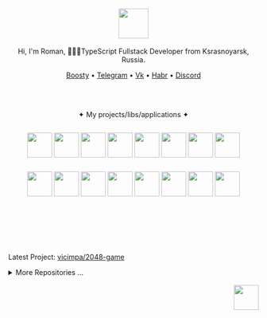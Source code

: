 <div align="center">
  <br/>
  <br/>
  <br/>
  <br/>
  <img width="60" height="60" src="https://github.com/vicimpa.png" />
  <br/>
  <br/>
  Hi, I'm Roman, 👨🏽‍💻TypeScript Fullstack Developer from Ksrasnoyarsk, Russia.
  <br/>
  <p>
    <a href="https://boosty.to/vic_dev">Boosty</a> • 
    <a href="https://t.me/vic_dev">Telegram</a> • 
    <a href="https://vk.com/vicimpa">Vk</a> • 
    <a href="https://career.habr.com/vic_dev">Habr</a> • 
    <a href="https://discord.com/users/658403244749488177">Discord</a>
  </p>
  <br>
  <br>

   ✦ My projects/libs/applications ✦
   <p style="display: inline-block">
    <a target="_blank" href="https://www.npmjs.com/package/@vicimpa/data-buffer"><img align="center" height="50" width="50" src="https://github.com/user-attachments/assets/4502f140-ab17-417b-9c12-88ead684222b"></a>
     <a target="_blank" href="https://www.npmjs.com/package/@vicimpa/data-pack"><img align="center" height="50" width="50" src="https://github.com/user-attachments/assets/b5f5e67d-dd32-45c2-90de-b4f12a35e7b8"></a>
     <a target="_blank" href="https://www.npmjs.com/package/@vicimpa/decorators"><img align="center" height="50" width="50" src="https://github.com/user-attachments/assets/f91b8f85-c636-4df5-8679-7c4670cf66e4"></a>
     <a target="_blank" href="https://www.npmjs.com/package/@vicimpa/easy-drag"><img align="center" height="50" width="50" src="https://github.com/user-attachments/assets/13b028ad-c879-454a-a36e-956374305466"></a>
     <a target="_blank" href="https://www.npmjs.com/package/@vicimpa/events"><img align="center" height="50" width="50" src="https://github.com/user-attachments/assets/632c3c78-0dce-440a-b514-9d10fbddba2b"></a>
     <a target="_blank" href="https://www.npmjs.com/package/@vicimpa/lib-vec2"><img align="center" height="50" width="50" src="https://github.com/user-attachments/assets/b5c2c18c-2eff-4382-ad65-7dce560307cc"></a>
     <a target="_blank" href="https://www.npmjs.com/package/@vicimpa/math"><img align="center" height="50" width="50" src="https://github.com/user-attachments/assets/a00c80cc-ebe7-4e8a-a74d-69d3d3796136"></a>
     <a target="_blank" href="https://www.npmjs.com/package/@vicimpa/nick-name"><img align="center" height="50" width="50" src="https://github.com/user-attachments/assets/96f43036-7396-4a9a-a1a7-66bbbe16df28"></a>
   </p>
   <p style="display: inline-block">
     <a target="_blank" href="https://www.npmjs.com/package/@vicimpa/observers"><img align="center" height="50" width="50" src="https://github.com/user-attachments/assets/76877ea1-7877-4f12-a26d-c61d1419a6d8"></a>
     <a target="_blank" href="https://www.npmjs.com/package/@vicimpa/perlin-noise"><img align="center" height="50" width="50" src="https://github.com/user-attachments/assets/d0489fbf-952b-4dd7-b74b-b8f4e4f0e858"></a>
     <a target="_blank" href="https://www.npmjs.com/package/@vicimpa/proto"><img align="center" height="50" width="50" src="https://github.com/user-attachments/assets/54d03a1e-f6c8-471c-b024-c4ffc7d1d948"></a>
     <a target="_blank" href="https://www.npmjs.com/package/@vicimpa/react-decorators"><img align="center" height="50" width="50" src="https://github.com/user-attachments/assets/d1876a80-02ed-40b1-97f5-d54ab4a784ce"></a>
     <a target="_blank" href="https://www.npmjs.com/package/@vicimpa/rsp"><img align="center" height="50" width="50" src="https://github.com/user-attachments/assets/55915d3a-da0c-46e8-bd20-4e9d966c3f92"></a>
     <a target="_blank" href="https://www.npmjs.com/package/@vicimpa/rubles"><img align="center" height="50" width="50" src="https://github.com/user-attachments/assets/8ff72897-a68c-4eb8-b0e0-f15f2426c2a4"></a>
     <a target="_blank" href="https://www.npmjs.com/package/@vicimpa/shared-state"><img align="center" height="50" width="50" src="https://github.com/user-attachments/assets/397f7c8b-2345-4f18-9c27-ebfecf408f62"></a>
     <a target="_blank" href="https://www.npmjs.com/package/@vicimpa/week-store"><img align="center" height="50" width="50" src="https://github.com/user-attachments/assets/d1a2455e-bc92-4845-83a3-c837326094d1"></a>
   </p>

  <br>
  <br>
  <br>
  <br>
  <br>
  <br>
</div>

<!--START_LAST_REPO-->
Latest Project: [vicimpa/2048-game](https://github.com/vicimpa/2048-game)
<!--END_LAST_REPO-->

<details>
<summary>More Repositories ...</summary>

<!--START_TABLE_REPOS-->
| Name | Homepage | Git | Stars | Last Commit |
|-----------------------|--------------------------|----------------------------|--------|-------------|
| openbomber | [`#Homepage`](https://openbomber.ru) | [`#Git`](https://github.com/vicimpa/openbomber) | 88 | ![openbomber last commit](https://img.shields.io/github/last-commit/vicimpa/openbomber?style=flat&label=last) |
| chatroulette | [`#Homepage`]() | [`#Git`](https://github.com/vicimpa/chatroulette) | 13 | ![chatroulette last commit](https://img.shields.io/github/last-commit/vicimpa/chatroulette?style=flat&label=last) |
| vicimpa-library | [`#Homepage`](https://www.npmjs.com/search?q=%40vicimpa) | [`#Git`](https://github.com/vicimpa/vicimpa-library) | 12 | ![vicimpa-library last commit](https://img.shields.io/github/last-commit/vicimpa/vicimpa-library?style=flat&label=last) |
| scrappy-bird2 | [`#Homepage`](https://vicimpa.github.io/scrappy-bird2/) | [`#Git`](https://github.com/vicimpa/scrappy-bird2) | 5 | ![scrappy-bird2 last commit](https://img.shields.io/github/last-commit/vicimpa/scrappy-bird2?style=flat&label=last) |
| w-nodes | [`#Homepage`](https://vicimpa.github.io/w-nodes/) | [`#Git`](https://github.com/vicimpa/w-nodes) | 4 | ![w-nodes last commit](https://img.shields.io/github/last-commit/vicimpa/w-nodes?style=flat&label=last) |
| my-player | [`#Homepage`](https://vicimpa.github.io/my-player/) | [`#Git`](https://github.com/vicimpa/my-player) | 4 | ![my-player last commit](https://img.shields.io/github/last-commit/vicimpa/my-player?style=flat&label=last) |
| steam-confirmations | ❌ | [`#Git`](https://github.com/vicimpa/steam-confirmations) | 3 | ![steam-confirmations last commit](https://img.shields.io/github/last-commit/vicimpa/steam-confirmations?style=flat&label=last) |
| processor-cpp | ❌ | [`#Git`](https://github.com/vicimpa/processor-cpp) | 3 | ![processor-cpp last commit](https://img.shields.io/github/last-commit/vicimpa/processor-cpp?style=flat&label=last) |
| new-openbomber | [`#Homepage`](https://vicimpa.github.io/new-openbomber/) | [`#Git`](https://github.com/vicimpa/new-openbomber) | 3 | ![new-openbomber last commit](https://img.shields.io/github/last-commit/vicimpa/new-openbomber?style=flat&label=last) |
| console-clock | ❌ | [`#Git`](https://github.com/vicimpa/console-clock) | 3 | ![console-clock last commit](https://img.shields.io/github/last-commit/vicimpa/console-clock?style=flat&label=last) |
| testworkfind | ❌ | [`#Git`](https://github.com/vicimpa/testworkfind) | 2 | ![testworkfind last commit](https://img.shields.io/github/last-commit/vicimpa/testworkfind?style=flat&label=last) |
| snake-c- | ❌ | [`#Git`](https://github.com/vicimpa/snake-c-) | 2 | ![snake-c- last commit](https://img.shields.io/github/last-commit/vicimpa/snake-c-?style=flat&label=last) |
| moviesearch | ❌ | [`#Git`](https://github.com/vicimpa/moviesearch) | 2 | ![moviesearch last commit](https://img.shields.io/github/last-commit/vicimpa/moviesearch?style=flat&label=last) |
| discord-binary | ❌ | [`#Git`](https://github.com/vicimpa/discord-binary) | 2 | ![discord-binary last commit](https://img.shields.io/github/last-commit/vicimpa/discord-binary?style=flat&label=last) |
| webaudio-playground | ❌ | [`#Git`](https://github.com/vicimpa/webaudio-playground) | 1 | ![webaudio-playground last commit](https://img.shields.io/github/last-commit/vicimpa/webaudio-playground?style=flat&label=last) |
| vscode-material-darker | [`#Homepage`](https://marketplace.visualstudio.com/items?itemName=divyanshu013.vscode-material-darker) | [`#Git`](https://github.com/vicimpa/vscode-material-darker) | 1 | ![vscode-material-darker last commit](https://img.shields.io/github/last-commit/vicimpa/vscode-material-darker?style=flat&label=last) |
| TomatoTimer | [`#Homepage`](https://vicimpa.github.io/TomatoTimer/) | [`#Git`](https://github.com/vicimpa/TomatoTimer) | 1 | ![TomatoTimer last commit](https://img.shields.io/github/last-commit/vicimpa/TomatoTimer?style=flat&label=last) |
| tiktok-answer | ❌ | [`#Git`](https://github.com/vicimpa/tiktok-answer) | 1 | ![tiktok-answer last commit](https://img.shields.io/github/last-commit/vicimpa/tiktok-answer?style=flat&label=last) |
| tic-tac-svelte | [`#Homepage`](https://vicimpa.github.io/tic-tac-svelte/) | [`#Git`](https://github.com/vicimpa/tic-tac-svelte) | 1 | ![tic-tac-svelte last commit](https://img.shields.io/github/last-commit/vicimpa/tic-tac-svelte?style=flat&label=last) |
| tic-tac-php | [`#Homepage`]() | [`#Git`](https://github.com/vicimpa/tic-tac-php) | 1 | ![tic-tac-php last commit](https://img.shields.io/github/last-commit/vicimpa/tic-tac-php?style=flat&label=last) |
| TestPlugin | ❌ | [`#Git`](https://github.com/vicimpa/TestPlugin) | 1 | ![TestPlugin last commit](https://img.shields.io/github/last-commit/vicimpa/TestPlugin?style=flat&label=last) |
| test-video-work | [`#Homepage`](https://vicimpa.github.io/test-video-work/) | [`#Git`](https://github.com/vicimpa/test-video-work) | 1 | ![test-video-work last commit](https://img.shields.io/github/last-commit/vicimpa/test-video-work?style=flat&label=last) |
| swc | [`#Homepage`](https://swc.rs) | [`#Git`](https://github.com/vicimpa/swc) | 1 | ![swc last commit](https://img.shields.io/github/last-commit/vicimpa/swc?style=flat&label=last) |
| snake-js | ❌ | [`#Git`](https://github.com/vicimpa/snake-js) | 1 | ![snake-js last commit](https://img.shields.io/github/last-commit/vicimpa/snake-js?style=flat&label=last) |
| snake | [`#Homepage`](https://vicimpa.github.io/snake/) | [`#Git`](https://github.com/vicimpa/snake) | 1 | ![snake last commit](https://img.shields.io/github/last-commit/vicimpa/snake?style=flat&label=last) |
| ScrappyBird | ❌ | [`#Git`](https://github.com/vicimpa/ScrappyBird) | 1 | ![ScrappyBird last commit](https://img.shields.io/github/last-commit/vicimpa/ScrappyBird?style=flat&label=last) |
| qiwi-sdk | [`#Homepage`](https://developer.qiwi.com/demo/#checkOutRedirect) | [`#Git`](https://github.com/vicimpa/qiwi-sdk) | 1 | ![qiwi-sdk last commit](https://img.shields.io/github/last-commit/vicimpa/qiwi-sdk?style=flat&label=last) |
| preact-monaco-editor | [`#Homepage`]() | [`#Git`](https://github.com/vicimpa/preact-monaco-editor) | 1 | ![preact-monaco-editor last commit](https://img.shields.io/github/last-commit/vicimpa/preact-monaco-editor?style=flat&label=last) |
| node-editor-2 | ❌ | [`#Git`](https://github.com/vicimpa/node-editor-2) | 1 | ![node-editor-2 last commit](https://img.shields.io/github/last-commit/vicimpa/node-editor-2?style=flat&label=last) |
| node-editor | [`#Homepage`](https://vicimpa.github.io/node-editor/) | [`#Git`](https://github.com/vicimpa/node-editor) | 1 | ![node-editor last commit](https://img.shields.io/github/last-commit/vicimpa/node-editor?style=flat&label=last) |
| logo-particle-anim | ❌ | [`#Git`](https://github.com/vicimpa/logo-particle-anim) | 1 | ![logo-particle-anim last commit](https://img.shields.io/github/last-commit/vicimpa/logo-particle-anim?style=flat&label=last) |
| lite-code-editor | ❌ | [`#Git`](https://github.com/vicimpa/lite-code-editor) | 1 | ![lite-code-editor last commit](https://img.shields.io/github/last-commit/vicimpa/lite-code-editor?style=flat&label=last) |
| hbs-express | ❌ | [`#Git`](https://github.com/vicimpa/hbs-express) | 1 | ![hbs-express last commit](https://img.shields.io/github/last-commit/vicimpa/hbs-express?style=flat&label=last) |
| graph-calc | [`#Homepage`](https://vicimpa.github.io/graph-calc/) | [`#Git`](https://github.com/vicimpa/graph-calc) | 1 | ![graph-calc last commit](https://img.shields.io/github/last-commit/vicimpa/graph-calc?style=flat&label=last) |
| code-bench | [`#Homepage`](https://vicimpa.github.io/code-bench/) | [`#Git`](https://github.com/vicimpa/code-bench) | 1 | ![code-bench last commit](https://img.shields.io/github/last-commit/vicimpa/code-bench?style=flat&label=last) |
| browser-cli | [`#Homepage`](https://vicimpa.github.io/browser-cli/) | [`#Git`](https://github.com/vicimpa/browser-cli) | 1 | ![browser-cli last commit](https://img.shields.io/github/last-commit/vicimpa/browser-cli?style=flat&label=last) |
| 2048-game | [`#Homepage`](https://vicimpa.github.io/2048-game/) | [`#Git`](https://github.com/vicimpa/2048-game) | 1 | ![2048-game last commit](https://img.shields.io/github/last-commit/vicimpa/2048-game?style=flat&label=last) |
| word-games-algorithm | [`#Homepage`]() | [`#Git`](https://github.com/vicimpa/word-games-algorithm) | 0 | ![word-games-algorithm last commit](https://img.shields.io/github/last-commit/vicimpa/word-games-algorithm?style=flat&label=last) |
| windowed-ui | ❌ | [`#Git`](https://github.com/vicimpa/windowed-ui) | 0 | ![windowed-ui last commit](https://img.shields.io/github/last-commit/vicimpa/windowed-ui?style=flat&label=last) |
| website | ❌ | [`#Git`](https://github.com/vicimpa/website) | 0 | ![website last commit](https://img.shields.io/github/last-commit/vicimpa/website?style=flat&label=last) |
| weather | ❌ | [`#Git`](https://github.com/vicimpa/weather) | 0 | ![weather last commit](https://img.shields.io/github/last-commit/vicimpa/weather?style=flat&label=last) |
| vscode-material-icon-theme | [`#Homepage`](https://marketplace.visualstudio.com/items?itemName=PKief.material-icon-theme) | [`#Git`](https://github.com/vicimpa/vscode-material-icon-theme) | 0 | ![vscode-material-icon-theme last commit](https://img.shields.io/github/last-commit/vicimpa/vscode-material-icon-theme?style=flat&label=last) |
| ViteTilewindCSS | ❌ | [`#Git`](https://github.com/vicimpa/ViteTilewindCSS) | 0 | ![ViteTilewindCSS last commit](https://img.shields.io/github/last-commit/vicimpa/ViteTilewindCSS?style=flat&label=last) |
| vite-plugin-react-swc | [`#Homepage`]() | [`#Git`](https://github.com/vicimpa/vite-plugin-react-swc) | 0 | ![vite-plugin-react-swc last commit](https://img.shields.io/github/last-commit/vicimpa/vite-plugin-react-swc?style=flat&label=last) |
| vite-plugin-dart | [`#Homepage`](https://vite-plugin-dart.vercel.app) | [`#Git`](https://github.com/vicimpa/vite-plugin-dart) | 0 | ![vite-plugin-dart last commit](https://img.shields.io/github/last-commit/vicimpa/vite-plugin-dart?style=flat&label=last) |
| video-back | ❌ | [`#Git`](https://github.com/vicimpa/video-back) | 0 | ![video-back last commit](https://img.shields.io/github/last-commit/vicimpa/video-back?style=flat&label=last) |
| vicimpa.github.io | ❌ | [`#Git`](https://github.com/vicimpa/vicimpa.github.io) | 0 | ![vicimpa.github.io last commit](https://img.shields.io/github/last-commit/vicimpa/vicimpa.github.io?style=flat&label=last) |
| valibot | [`#Homepage`](https://valibot.dev) | [`#Git`](https://github.com/vicimpa/valibot) | 0 | ![valibot last commit](https://img.shields.io/github/last-commit/vicimpa/valibot?style=flat&label=last) |
| valantis-test | ❌ | [`#Git`](https://github.com/vicimpa/valantis-test) | 0 | ![valantis-test last commit](https://img.shields.io/github/last-commit/vicimpa/valantis-test?style=flat&label=last) |
| typescript-transform-paths | [`#Homepage`]() | [`#Git`](https://github.com/vicimpa/typescript-transform-paths) | 0 | ![typescript-transform-paths last commit](https://img.shields.io/github/last-commit/vicimpa/typescript-transform-paths?style=flat&label=last) |
| types-canvas | ❌ | [`#Git`](https://github.com/vicimpa/types-canvas) | 0 | ![types-canvas last commit](https://img.shields.io/github/last-commit/vicimpa/types-canvas?style=flat&label=last) |
| ts-node-opskins | ❌ | [`#Git`](https://github.com/vicimpa/ts-node-opskins) | 0 | ![ts-node-opskins last commit](https://img.shields.io/github/last-commit/vicimpa/ts-node-opskins?style=flat&label=last) |
| trueLMAO | [`#Homepage`]() | [`#Git`](https://github.com/vicimpa/trueLMAO) | 0 | ![trueLMAO last commit](https://img.shields.io/github/last-commit/vicimpa/trueLMAO?style=flat&label=last) |
| treegame-test | ❌ | [`#Git`](https://github.com/vicimpa/treegame-test) | 0 | ![treegame-test last commit](https://img.shields.io/github/last-commit/vicimpa/treegame-test?style=flat&label=last) |
| tree-node | ❌ | [`#Git`](https://github.com/vicimpa/tree-node) | 0 | ![tree-node last commit](https://img.shields.io/github/last-commit/vicimpa/tree-node?style=flat&label=last) |
| trash-signals | ❌ | [`#Git`](https://github.com/vicimpa/trash-signals) | 0 | ![trash-signals last commit](https://img.shields.io/github/last-commit/vicimpa/trash-signals?style=flat&label=last) |
| tic-tac | [`#Homepage`](https://vicimpa.github.io/tic-tac/) | [`#Git`](https://github.com/vicimpa/tic-tac) | 0 | ![tic-tac last commit](https://img.shields.io/github/last-commit/vicimpa/tic-tac?style=flat&label=last) |
| tetris | [`#Homepage`](https://vicimpa.github.io/tetris/) | [`#Git`](https://github.com/vicimpa/tetris) | 0 | ![tetris last commit](https://img.shields.io/github/last-commit/vicimpa/tetris?style=flat&label=last) |
| test-work-gj | ❌ | [`#Git`](https://github.com/vicimpa/test-work-gj) | 0 | ![test-work-gj last commit](https://img.shields.io/github/last-commit/vicimpa/test-work-gj?style=flat&label=last) |
| test-work | ❌ | [`#Git`](https://github.com/vicimpa/test-work) | 0 | ![test-work last commit](https://img.shields.io/github/last-commit/vicimpa/test-work?style=flat&label=last) |
| test-vue3-task | [`#Homepage`](https://vicimpa.github.io/test-vue3-task/) | [`#Git`](https://github.com/vicimpa/test-vue3-task) | 0 | ![test-vue3-task last commit](https://img.shields.io/github/last-commit/vicimpa/test-vue3-task?style=flat&label=last) |
| test-vercel-deploy | [`#Homepage`](https://test-vercel-deploy-livid.vercel.app) | [`#Git`](https://github.com/vicimpa/test-vercel-deploy) | 0 | ![test-vercel-deploy last commit](https://img.shields.io/github/last-commit/vicimpa/test-vercel-deploy?style=flat&label=last) |
| test-test | ❌ | [`#Git`](https://github.com/vicimpa/test-test) | 0 | ![test-test last commit](https://img.shields.io/github/last-commit/vicimpa/test-test?style=flat&label=last) |
| test-task | ❌ | [`#Git`](https://github.com/vicimpa/test-task) | 0 | ![test-task last commit](https://img.shields.io/github/last-commit/vicimpa/test-task?style=flat&label=last) |
| test-stream | ❌ | [`#Git`](https://github.com/vicimpa/test-stream) | 0 | ![test-stream last commit](https://img.shields.io/github/last-commit/vicimpa/test-stream?style=flat&label=last) |
| test-server | ❌ | [`#Git`](https://github.com/vicimpa/test-server) | 0 | ![test-server last commit](https://img.shields.io/github/last-commit/vicimpa/test-server?style=flat&label=last) |
| test-react | ❌ | [`#Git`](https://github.com/vicimpa/test-react) | 0 | ![test-react last commit](https://img.shields.io/github/last-commit/vicimpa/test-react?style=flat&label=last) |
| test-project | ❌ | [`#Git`](https://github.com/vicimpa/test-project) | 0 | ![test-project last commit](https://img.shields.io/github/last-commit/vicimpa/test-project?style=flat&label=last) |
| test-preact | ❌ | [`#Git`](https://github.com/vicimpa/test-preact) | 0 | ![test-preact last commit](https://img.shields.io/github/last-commit/vicimpa/test-preact?style=flat&label=last) |
| test-job | ❌ | [`#Git`](https://github.com/vicimpa/test-job) | 0 | ![test-job last commit](https://img.shields.io/github/last-commit/vicimpa/test-job?style=flat&label=last) |
| Test-FE | ❌ | [`#Git`](https://github.com/vicimpa/Test-FE) | 0 | ![Test-FE last commit](https://img.shields.io/github/last-commit/vicimpa/Test-FE?style=flat&label=last) |
| Test-BE | ❌ | [`#Git`](https://github.com/vicimpa/Test-BE) | 0 | ![Test-BE last commit](https://img.shields.io/github/last-commit/vicimpa/Test-BE?style=flat&label=last) |
| terminus | [`#Homepage`]() | [`#Git`](https://github.com/vicimpa/terminus) | 0 | ![terminus last commit](https://img.shields.io/github/last-commit/vicimpa/terminus?style=flat&label=last) |
| template-vite-ts | ❌ | [`#Git`](https://github.com/vicimpa/template-vite-ts) | 0 | ![template-vite-ts last commit](https://img.shields.io/github/last-commit/vicimpa/template-vite-ts?style=flat&label=last) |
| tanks | ❌ | [`#Git`](https://github.com/vicimpa/tanks) | 0 | ![tanks last commit](https://img.shields.io/github/last-commit/vicimpa/tanks?style=flat&label=last) |
| swelte-tic-tac-toe | ❌ | [`#Git`](https://github.com/vicimpa/swelte-tic-tac-toe) | 0 | ![swelte-tic-tac-toe last commit](https://img.shields.io/github/last-commit/vicimpa/swelte-tic-tac-toe?style=flat&label=last) |
| SpaceEngineers | ❌ | [`#Git`](https://github.com/vicimpa/SpaceEngineers) | 0 | ![SpaceEngineers last commit](https://img.shields.io/github/last-commit/vicimpa/SpaceEngineers?style=flat&label=last) |
| Soundux | [`#Homepage`](https://soundux.rocks) | [`#Git`](https://github.com/vicimpa/Soundux) | 0 | ![Soundux last commit](https://img.shields.io/github/last-commit/vicimpa/Soundux?style=flat&label=last) |
| social-net-client | ❌ | [`#Git`](https://github.com/vicimpa/social-net-client) | 0 | ![social-net-client last commit](https://img.shields.io/github/last-commit/vicimpa/social-net-client?style=flat&label=last) |
| snake-python | ❌ | [`#Git`](https://github.com/vicimpa/snake-python) | 0 | ![snake-python last commit](https://img.shields.io/github/last-commit/vicimpa/snake-python?style=flat&label=last) |
| slash-create | [`#Homepage`](https://slash-create.js.org) | [`#Git`](https://github.com/vicimpa/slash-create) | 0 | ![slash-create last commit](https://img.shields.io/github/last-commit/vicimpa/slash-create?style=flat&label=last) |
| simple-svelte-ui | ❌ | [`#Git`](https://github.com/vicimpa/simple-svelte-ui) | 0 | ![simple-svelte-ui last commit](https://img.shields.io/github/last-commit/vicimpa/simple-svelte-ui?style=flat&label=last) |
| simple-react-tabs | ❌ | [`#Git`](https://github.com/vicimpa/simple-react-tabs) | 0 | ![simple-react-tabs last commit](https://img.shields.io/github/last-commit/vicimpa/simple-react-tabs?style=flat&label=last) |
| simple-hexagonal-render | ❌ | [`#Git`](https://github.com/vicimpa/simple-hexagonal-render) | 0 | ![simple-hexagonal-render last commit](https://img.shields.io/github/last-commit/vicimpa/simple-hexagonal-render?style=flat&label=last) |
| simple-chat | ❌ | [`#Git`](https://github.com/vicimpa/simple-chat) | 0 | ![simple-chat last commit](https://img.shields.io/github/last-commit/vicimpa/simple-chat?style=flat&label=last) |
| shared-state | ❌ | [`#Git`](https://github.com/vicimpa/shared-state) | 0 | ![shared-state last commit](https://img.shields.io/github/last-commit/vicimpa/shared-state?style=flat&label=last) |
| script-composer | [`#Homepage`]() | [`#Git`](https://github.com/vicimpa/script-composer) | 0 | ![script-composer last commit](https://img.shields.io/github/last-commit/vicimpa/script-composer?style=flat&label=last) |
| ruletka-demo | ❌ | [`#Git`](https://github.com/vicimpa/ruletka-demo) | 0 | ![ruletka-demo last commit](https://img.shields.io/github/last-commit/vicimpa/ruletka-demo?style=flat&label=last) |
| RocketLauncher2 | [`#Homepage`]() | [`#Git`](https://github.com/vicimpa/RocketLauncher2) | 0 | ![RocketLauncher2 last commit](https://img.shields.io/github/last-commit/vicimpa/RocketLauncher2?style=flat&label=last) |
| road-keys | ❌ | [`#Git`](https://github.com/vicimpa/road-keys) | 0 | ![road-keys last commit](https://img.shields.io/github/last-commit/vicimpa/road-keys?style=flat&label=last) |
| regions-city | ❌ | [`#Git`](https://github.com/vicimpa/regions-city) | 0 | ![regions-city last commit](https://img.shields.io/github/last-commit/vicimpa/regions-city?style=flat&label=last) |
| react-valtio-state | ❌ | [`#Git`](https://github.com/vicimpa/react-valtio-state) | 0 | ![react-valtio-state last commit](https://img.shields.io/github/last-commit/vicimpa/react-valtio-state?style=flat&label=last) |
| react-todo-app | ❌ | [`#Git`](https://github.com/vicimpa/react-todo-app) | 0 | ![react-todo-app last commit](https://img.shields.io/github/last-commit/vicimpa/react-todo-app?style=flat&label=last) |
| react-test-ffff | ❌ | [`#Git`](https://github.com/vicimpa/react-test-ffff) | 0 | ![react-test-ffff last commit](https://img.shields.io/github/last-commit/vicimpa/react-test-ffff?style=flat&label=last) |
| react-signals-cart | [`#Homepage`](https://vicimpa.github.io/react-signals-cart/) | [`#Git`](https://github.com/vicimpa/react-signals-cart) | 0 | ![react-signals-cart last commit](https://img.shields.io/github/last-commit/vicimpa/react-signals-cart?style=flat&label=last) |
| react-mapbox-gl | [`#Homepage`](http://alex3165.github.io/react-mapbox-gl/) | [`#Git`](https://github.com/vicimpa/react-mapbox-gl) | 0 | ![react-mapbox-gl last commit](https://img.shields.io/github/last-commit/vicimpa/react-mapbox-gl?style=flat&label=last) |
| racing-3d | [`#Homepage`]() | [`#Git`](https://github.com/vicimpa/racing-3d) | 0 | ![racing-3d last commit](https://img.shields.io/github/last-commit/vicimpa/racing-3d?style=flat&label=last) |
| Quiz_Vue | ❌ | [`#Git`](https://github.com/vicimpa/Quiz_Vue) | 0 | ![Quiz_Vue last commit](https://img.shields.io/github/last-commit/vicimpa/Quiz_Vue?style=flat&label=last) |
| public-keys | ❌ | [`#Git`](https://github.com/vicimpa/public-keys) | 0 | ![public-keys last commit](https://img.shields.io/github/last-commit/vicimpa/public-keys?style=flat&label=last) |
| proxy6-api | [`#Homepage`](https://proxy6.net) | [`#Git`](https://github.com/vicimpa/proxy6-api) | 0 | ![proxy6-api last commit](https://img.shields.io/github/last-commit/vicimpa/proxy6-api?style=flat&label=last) |
| project-templates | ❌ | [`#Git`](https://github.com/vicimpa/project-templates) | 0 | ![project-templates last commit](https://img.shields.io/github/last-commit/vicimpa/project-templates?style=flat&label=last) |
| PLC-save-editor | ❌ | [`#Git`](https://github.com/vicimpa/PLC-save-editor) | 0 | ![PLC-save-editor last commit](https://img.shields.io/github/last-commit/vicimpa/PLC-save-editor?style=flat&label=last) |
| pixel-tile-editor | ❌ | [`#Git`](https://github.com/vicimpa/pixel-tile-editor) | 0 | ![pixel-tile-editor last commit](https://img.shields.io/github/last-commit/vicimpa/pixel-tile-editor?style=flat&label=last) |
| Parachute | [`#Homepage`]() | [`#Git`](https://github.com/vicimpa/Parachute) | 0 | ![Parachute last commit](https://img.shields.io/github/last-commit/vicimpa/Parachute?style=flat&label=last) |
| pannellum | [`#Homepage`](https://pannellum.org/) | [`#Git`](https://github.com/vicimpa/pannellum) | 0 | ![pannellum last commit](https://img.shields.io/github/last-commit/vicimpa/pannellum?style=flat&label=last) |
| pairs | [`#Homepage`](https://vicimpa.github.io/pairs/) | [`#Git`](https://github.com/vicimpa/pairs) | 0 | ![pairs last commit](https://img.shields.io/github/last-commit/vicimpa/pairs?style=flat&label=last) |
| openapi-typescript-codegen | [`#Homepage`]() | [`#Git`](https://github.com/vicimpa/openapi-typescript-codegen) | 0 | ![openapi-typescript-codegen last commit](https://img.shields.io/github/last-commit/vicimpa/openapi-typescript-codegen?style=flat&label=last) |
| openapi-ts | [`#Homepage`](https://heyapi.vercel.app) | [`#Git`](https://github.com/vicimpa/openapi-ts) | 0 | ![openapi-ts last commit](https://img.shields.io/github/last-commit/vicimpa/openapi-ts?style=flat&label=last) |
| obs-mac-virtualcam | [`#Homepage`]() | [`#Git`](https://github.com/vicimpa/obs-mac-virtualcam) | 0 | ![obs-mac-virtualcam last commit](https://img.shields.io/github/last-commit/vicimpa/obs-mac-virtualcam?style=flat&label=last) |
| nodebestpractices | [`#Homepage`](https://twitter.com/nodepractices/) | [`#Git`](https://github.com/vicimpa/nodebestpractices) | 0 | ![nodebestpractices last commit](https://img.shields.io/github/last-commit/vicimpa/nodebestpractices?style=flat&label=last) |
| node-ViGEmClient | [`#Homepage`]() | [`#Git`](https://github.com/vicimpa/node-ViGEmClient) | 0 | ![node-ViGEmClient last commit](https://img.shields.io/github/last-commit/vicimpa/node-ViGEmClient?style=flat&label=last) |
| node-opskins-api | [`#Homepage`](https://opskins.com) | [`#Git`](https://github.com/vicimpa/node-opskins-api) | 0 | ![node-opskins-api last commit](https://img.shields.io/github/last-commit/vicimpa/node-opskins-api?style=flat&label=last) |
| new-bot | ❌ | [`#Git`](https://github.com/vicimpa/new-bot) | 0 | ![new-bot last commit](https://img.shields.io/github/last-commit/vicimpa/new-bot?style=flat&label=last) |
| my-svelte-template | ❌ | [`#Git`](https://github.com/vicimpa/my-svelte-template) | 0 | ![my-svelte-template last commit](https://img.shields.io/github/last-commit/vicimpa/my-svelte-template?style=flat&label=last) |
| my-site | ❌ | [`#Git`](https://github.com/vicimpa/my-site) | 0 | ![my-site last commit](https://img.shields.io/github/last-commit/vicimpa/my-site?style=flat&label=last) |
| my-portfolio | ❌ | [`#Git`](https://github.com/vicimpa/my-portfolio) | 0 | ![my-portfolio last commit](https://img.shields.io/github/last-commit/vicimpa/my-portfolio?style=flat&label=last) |
| mvc-bun | ❌ | [`#Git`](https://github.com/vicimpa/mvc-bun) | 0 | ![mvc-bun last commit](https://img.shields.io/github/last-commit/vicimpa/mvc-bun?style=flat&label=last) |
| mod | ❌ | [`#Git`](https://github.com/vicimpa/mod) | 0 | ![mod last commit](https://img.shields.io/github/last-commit/vicimpa/mod?style=flat&label=last) |
| mk3u-cheatch | ❌ | [`#Git`](https://github.com/vicimpa/mk3u-cheatch) | 0 | ![mk3u-cheatch last commit](https://img.shields.io/github/last-commit/vicimpa/mk3u-cheatch?style=flat&label=last) |
| mini-tasks | ❌ | [`#Git`](https://github.com/vicimpa/mini-tasks) | 0 | ![mini-tasks last commit](https://img.shields.io/github/last-commit/vicimpa/mini-tasks?style=flat&label=last) |
| minesweeper | ❌ | [`#Git`](https://github.com/vicimpa/minesweeper) | 0 | ![minesweeper last commit](https://img.shields.io/github/last-commit/vicimpa/minesweeper?style=flat&label=last) |
| medium-parser | [`#Homepage`]() | [`#Git`](https://github.com/vicimpa/medium-parser) | 0 | ![medium-parser last commit](https://img.shields.io/github/last-commit/vicimpa/medium-parser?style=flat&label=last) |
| material-theme-jetbrains | ❌ | [`#Git`](https://github.com/vicimpa/material-theme-jetbrains) | 0 | ![material-theme-jetbrains last commit](https://img.shields.io/github/last-commit/vicimpa/material-theme-jetbrains?style=flat&label=last) |
| magic-render | ❌ | [`#Git`](https://github.com/vicimpa/magic-render) | 0 | ![magic-render last commit](https://img.shields.io/github/last-commit/vicimpa/magic-render?style=flat&label=last) |
| lines-sort | ❌ | [`#Git`](https://github.com/vicimpa/lines-sort) | 0 | ![lines-sort last commit](https://img.shields.io/github/last-commit/vicimpa/lines-sort?style=flat&label=last) |
| LearnPython | ❌ | [`#Git`](https://github.com/vicimpa/LearnPython) | 0 | ![LearnPython last commit](https://img.shields.io/github/last-commit/vicimpa/LearnPython?style=flat&label=last) |
| jsmpeg | ❌ | [`#Git`](https://github.com/vicimpa/jsmpeg) | 0 | ![jsmpeg last commit](https://img.shields.io/github/last-commit/vicimpa/jsmpeg?style=flat&label=last) |
| imgbb.js | ❌ | [`#Git`](https://github.com/vicimpa/imgbb.js) | 0 | ![imgbb.js last commit](https://img.shields.io/github/last-commit/vicimpa/imgbb.js?style=flat&label=last) |
| image-render | ❌ | [`#Git`](https://github.com/vicimpa/image-render) | 0 | ![image-render last commit](https://img.shields.io/github/last-commit/vicimpa/image-render?style=flat&label=last) |
| image-preloader | ❌ | [`#Git`](https://github.com/vicimpa/image-preloader) | 0 | ![image-preloader last commit](https://img.shields.io/github/last-commit/vicimpa/image-preloader?style=flat&label=last) |
| html2canvas | [`#Homepage`](https://html2canvas.hertzen.com/) | [`#Git`](https://github.com/vicimpa/html2canvas) | 0 | ![html2canvas last commit](https://img.shields.io/github/last-commit/vicimpa/html2canvas?style=flat&label=last) |
| hls_wasm | ❌ | [`#Git`](https://github.com/vicimpa/hls_wasm) | 0 | ![hls_wasm last commit](https://img.shields.io/github/last-commit/vicimpa/hls_wasm?style=flat&label=last) |
| hellcord-server-client | ❌ | [`#Git`](https://github.com/vicimpa/hellcord-server-client) | 0 | ![hellcord-server-client last commit](https://img.shields.io/github/last-commit/vicimpa/hellcord-server-client?style=flat&label=last) |
| gtasagit | ❌ | [`#Git`](https://github.com/vicimpa/gtasagit) | 0 | ![gtasagit last commit](https://img.shields.io/github/last-commit/vicimpa/gtasagit?style=flat&label=last) |
| graph-draw | ❌ | [`#Git`](https://github.com/vicimpa/graph-draw) | 0 | ![graph-draw last commit](https://img.shields.io/github/last-commit/vicimpa/graph-draw?style=flat&label=last) |
| godot | [`#Homepage`](https://godotengine.org) | [`#Git`](https://github.com/vicimpa/godot) | 0 | ![godot last commit](https://img.shields.io/github/last-commit/vicimpa/godot?style=flat&label=last) |
| gl-matrix | [`#Homepage`](glmatrix.net) | [`#Git`](https://github.com/vicimpa/gl-matrix) | 0 | ![gl-matrix last commit](https://img.shields.io/github/last-commit/vicimpa/gl-matrix?style=flat&label=last) |
| github-material-icons-extension | [`#Homepage`](https://chrome.google.com/webstore/detail/material-icons-for-github/bggfcpfjbdkhfhfmkjpbhnkhnpjjeomc) | [`#Git`](https://github.com/vicimpa/github-material-icons-extension) | 0 | ![github-material-icons-extension last commit](https://img.shields.io/github/last-commit/vicimpa/github-material-icons-extension?style=flat&label=last) |
| freetype-js | [`#Homepage`]() | [`#Git`](https://github.com/vicimpa/freetype-js) | 0 | ![freetype-js last commit](https://img.shields.io/github/last-commit/vicimpa/freetype-js?style=flat&label=last) |
| fake-library | ❌ | [`#Git`](https://github.com/vicimpa/fake-library) | 0 | ![fake-library last commit](https://img.shields.io/github/last-commit/vicimpa/fake-library?style=flat&label=last) |
| EP8OfNxlVWLjTlPqxPQV | ❌ | [`#Git`](https://github.com/vicimpa/EP8OfNxlVWLjTlPqxPQV) | 0 | ![EP8OfNxlVWLjTlPqxPQV last commit](https://img.shields.io/github/last-commit/vicimpa/EP8OfNxlVWLjTlPqxPQV?style=flat&label=last) |
| Emulatrix | [`#Homepage`](https://www.emulatrix.com) | [`#Git`](https://github.com/vicimpa/Emulatrix) | 0 | ![Emulatrix last commit](https://img.shields.io/github/last-commit/vicimpa/Emulatrix?style=flat&label=last) |
| eldorado-checker | ❌ | [`#Git`](https://github.com/vicimpa/eldorado-checker) | 0 | ![eldorado-checker last commit](https://img.shields.io/github/last-commit/vicimpa/eldorado-checker?style=flat&label=last) |
| easy-parser | ❌ | [`#Git`](https://github.com/vicimpa/easy-parser) | 0 | ![easy-parser last commit](https://img.shields.io/github/last-commit/vicimpa/easy-parser?style=flat&label=last) |
| easy-calc | ❌ | [`#Git`](https://github.com/vicimpa/easy-calc) | 0 | ![easy-calc last commit](https://img.shields.io/github/last-commit/vicimpa/easy-calc?style=flat&label=last) |
| droidcam | [`#Homepage`](http://www.dev47apps.com) | [`#Git`](https://github.com/vicimpa/droidcam) | 0 | ![droidcam last commit](https://img.shields.io/github/last-commit/vicimpa/droidcam?style=flat&label=last) |
| DragTodo | ❌ | [`#Git`](https://github.com/vicimpa/DragTodo) | 0 | ![DragTodo last commit](https://img.shields.io/github/last-commit/vicimpa/DragTodo?style=flat&label=last) |
| docs.korge.org | [`#Homepage`](https://docs.korge.org/) | [`#Git`](https://github.com/vicimpa/docs.korge.org) | 0 | ![docs.korge.org last commit](https://img.shields.io/github/last-commit/vicimpa/docs.korge.org?style=flat&label=last) |
| discord.js.userbot | ❌ | [`#Git`](https://github.com/vicimpa/discord.js.userbot) | 0 | ![discord.js.userbot last commit](https://img.shields.io/github/last-commit/vicimpa/discord.js.userbot?style=flat&label=last) |
| diplom | ❌ | [`#Git`](https://github.com/vicimpa/diplom) | 0 | ![diplom last commit](https://img.shields.io/github/last-commit/vicimpa/diplom?style=flat&label=last) |
| data-viewer | [`#Homepage`](https://vicimpa.github.io/data-viewer/) | [`#Git`](https://github.com/vicimpa/data-viewer) | 0 | ![data-viewer last commit](https://img.shields.io/github/last-commit/vicimpa/data-viewer?style=flat&label=last) |
| CoreCampPro | ❌ | [`#Git`](https://github.com/vicimpa/CoreCampPro) | 0 | ![CoreCampPro last commit](https://img.shields.io/github/last-commit/vicimpa/CoreCampPro?style=flat&label=last) |
| codewars-tasks | ❌ | [`#Git`](https://github.com/vicimpa/codewars-tasks) | 0 | ![codewars-tasks last commit](https://img.shields.io/github/last-commit/vicimpa/codewars-tasks?style=flat&label=last) |
| class-transformer | [`#Homepage`]() | [`#Git`](https://github.com/vicimpa/class-transformer) | 0 | ![class-transformer last commit](https://img.shields.io/github/last-commit/vicimpa/class-transformer?style=flat&label=last) |
| chess-svelte | [`#Homepage`](https://vicimpa.github.io/chess-svelte/) | [`#Git`](https://github.com/vicimpa/chess-svelte) | 0 | ![chess-svelte last commit](https://img.shields.io/github/last-commit/vicimpa/chess-svelte?style=flat&label=last) |
| char-game | ❌ | [`#Git`](https://github.com/vicimpa/char-game) | 0 | ![char-game last commit](https://img.shields.io/github/last-commit/vicimpa/char-game?style=flat&label=last) |
| cards-test | ❌ | [`#Git`](https://github.com/vicimpa/cards-test) | 0 | ![cards-test last commit](https://img.shields.io/github/last-commit/vicimpa/cards-test?style=flat&label=last) |
| Calt-test | ❌ | [`#Git`](https://github.com/vicimpa/Calt-test) | 0 | ![Calt-test last commit](https://img.shields.io/github/last-commit/vicimpa/Calt-test?style=flat&label=last) |
| calc-processing | ❌ | [`#Git`](https://github.com/vicimpa/calc-processing) | 0 | ![calc-processing last commit](https://img.shields.io/github/last-commit/vicimpa/calc-processing?style=flat&label=last) |
| blabla-test-api | ❌ | [`#Git`](https://github.com/vicimpa/blabla-test-api) | 0 | ![blabla-test-api last commit](https://img.shields.io/github/last-commit/vicimpa/blabla-test-api?style=flat&label=last) |
| battle_asserts | [`#Homepage`](https://codebattle.hexlet.io/) | [`#Git`](https://github.com/vicimpa/battle_asserts) | 0 | ![battle_asserts last commit](https://img.shields.io/github/last-commit/vicimpa/battle_asserts?style=flat&label=last) |
| Audio-Input-Effects | [`#Homepage`](https://cwilso.github.io/Audio-Input-Effects/) | [`#Git`](https://github.com/vicimpa/Audio-Input-Effects) | 0 | ![Audio-Input-Effects last commit](https://img.shields.io/github/last-commit/vicimpa/Audio-Input-Effects?style=flat&label=last) |
| apps | [`#Homepage`](https://electronjs.org/apps) | [`#Git`](https://github.com/vicimpa/apps) | 0 | ![apps last commit](https://img.shields.io/github/last-commit/vicimpa/apps?style=flat&label=last) |
| animation | ❌ | [`#Git`](https://github.com/vicimpa/animation) | 0 | ![animation last commit](https://img.shields.io/github/last-commit/vicimpa/animation?style=flat&label=last) |
<!--END_TABLE_REPOS-->

</details>
<br />

<div align="right">
  <a href="https://discord.gg/hellcord">
    <img src="https://github.com/user-attachments/assets/4f293f56-6069-4a5f-854d-c0b4ea3783f0" height="50">
  </a>
</div>





